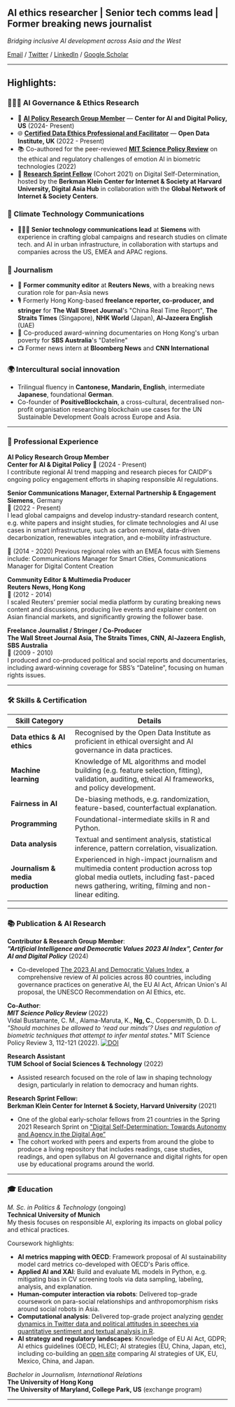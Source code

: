 
## AI ethics researcher | Senior tech comms lead | Former breaking news journalist

_Bridging inclusive AI development across Asia and the West_

[Email](mailto:carmen.ng@tum.de) / [Twitter](https://twitter.com/i/flow/login?redirect_after_login=%2Fcarmen_ngkaman) / [LinkedIn](https://www.linkedin.com/in/ngcarmen/) / [Google Scholar](https://scholar.google.com/citations?user=CRGNIPgAAAAJ&hl=en#d=gsc_md_cod&t=1714929260684&u=%2Fcitations%3Fview_op%3Dlist_suggested_coauthors%26hl%3Den%26json%3D%26user%3DCRGNIPgAAAAJ%23t%3Dgsc_cod_sugg) 

---
## Highlights:

### 👩🏼‍💻 AI Governance & Ethics Research

- 🤖 **[AI Policy Research Group Member](https://www.linkedin.com/company/center-for-ai-and-digital-policy/)** — **Center for AI and Digital Policy, US** (2024- Present)
- 🌐 **[Certified Data Ethics Professional and Facilitator](https://theodi.org/profile/carmen-ng/)** — **Open Data Institute, UK** (2022 - Present)
- 📚 Co-authored for the peer-reviewed **[MIT Science Policy Review](https://sciencepolicyreview.org/2022/07/mitspr-191618003010/)** on the ethical and regulatory challenges of emotion AI in biometric technologies (2022)
- 📝 **[Research Sprint Fellow](https://cyber.harvard.edu/story/2021-03/research-sprint-examines-digital-self-determination-increasingly-interconnected-world)** (Cohort 2021) on Digital Self-Determination, hosted by the **Berkman Klein Center for Internet & Society at Harvard University, Digital Asia Hub** in collaboration with the **Global Network of Internet & Society Centers**.

### 📱 Climate Technology Communications
- 👩🏼‍💻 **Senior technology communications lead** at **Siemens** with experience in crafting global campaigns and research studies on climate tech. and AI in urban infrastructure, in collaboration with startups and companies across the US, EMEA and APAC regions.

### 🎥 Journalism
- 📝 **Former community editor** at **Reuters News**, with a breaking news curation role for pan-Asia news
- 🎙️ Formerly Hong Kong-based **freelance reporter, co-producer, and stringer** for **The Wall Street Journal**'s "China Real Time Report", **The Straits Times** (Singapore), **NHK World** (Japan), **Al-Jazeera English** (UAE)
- 🎥 Co-produced award-winning documentaries on Hong Kong's urban poverty for **SBS Australia**'s "Dateline"
- 📺 Former news intern at **Bloomberg News** and **CNN International**
  
### 🌍 Intercultural social innovation
- Trilingual fluency in **Cantonese, Mandarin, English**, intermediate **Japanese**, foundational **German**.
- Co-founder of **PositiveBlockchain**, a cross-cultural, decentralised non-profit organisation researching blockchain use cases for the UN Sustainable Development Goals across Europe and Asia.


---


### 💼 Professional Experience

**AI Policy Research Group Member**  
**Center for AI & Digital Policy**
📅 (2024 - Present)  
I contribute regional AI trend mapping and research pieces for CAIDP's ongoing policy engagement efforts in shaping responsible AI regulations.

**Senior Communications Manager, External Partnership & Engagement**  
**Siemens**, Germany  
📅 (2022 - Present)  
I lead global campaigns and develop industry-standard research content, e.g. white papers and insight studies, for climate technologies and AI use cases in smart infrastructure, such as carbon removal, data-driven decarbonization, renewables integration, and e-mobility infrastructure.

📅 (2014 - 2020) Previous regional roles with an EMEA focus with Siemens include: Communications Manager for Smart Cities, Communications Manager for Digital Content Creation 

**Community Editor & Multimedia Producer**  
**Reuters News, Hong Kong**  
📅 (2012 - 2014)  
I scaled Reuters’ premier social media platform by curating breaking news content and discussions, producing live events and explainer content on Asian financial markets, and significantly growing the follower base.

**Freelance Journalist / Stringer / Co-Producer**  
**The Wall Street Journal Asia, The Straits Times, CNN, Al-Jazeera English, SBS Australia**  
📅 (2009 - 2010)  
I produced and co-produced political and social reports and documentaries, including award-winning coverage for SBS’s “Dateline”, focusing on human rights issues.

---

### 🛠 Skills & Certification

| Skill Category                | Details                                  |
|-------------------------------|------------------------------------------|
| **Data ethics & AI ethics** | Recognised by the Open Data Institute as proficient in ethical oversight and AI governance in data practices. |
| **Machine learning**   | Knowledge of ML algorithms and model building (e.g. feature selection, fitting), validation, auditing, ethical AI frameworks, and policy development. |
| **Fairness in AI**   | De-biasing methods, e.g. randomization, feature-based, counterfactual explanation. |
| **Programming**   | Foundational-intermediate skills in R and Python. |
| **Data analysis**   | Textual and sentiment analysis, statistical inference, pattern correlation, visualization. |
| **Journalism & media production** | Experienced in high-impact journalism and multimedia content production across top global media outlets, including fast-paced news gathering, writing, filming and non-linear editing. |

---

### 📚 Publication & AI Research

**Contributor & Research Group Member**:  
_**"Artificial Intelligence and Democratic Values 2023 AI Index", Center for AI and Digital Policy**_ (2024)
- Co-developed [The 2023 AI and Democratic Values Index](http://www.caidp.org/reports/aidv-2023), a comprehensive review of AI policies across 80 countries, including governance practices on generative AI, the EU AI Act, African Union's AI proposal, the UNESCO Recommendation on AI Ethics, etc. 

**Co-Author**:  
_**MIT Science Policy Review**_ (2022)  
Vidal Bustamante, C. M., Alama-Maruta, K., **Ng, C.**, Coppersmith, D. D. L. _"Should machines be allowed to ‘read our minds’? Uses and regulation of biometric techniques that attempt to infer mental states."_ MIT Science Policy Review 3, 112-121 (2022). [![DOI](https://img.shields.io/badge/DOI-10.38105/spr.qy2iibrk72-blue.svg)](https://doi.org/10.38105/spr.qy2iibrk72)

**Research Assistant**  
**TUM School of Social Sciences & Technology** (2022) 
- Assisted research focused on the role of law in shaping technology design, particularly in relation to democracy and human rights.

**Research Sprint Fellow:**  
**Berkman Klein Center for Internet & Society, Harvard University**  (2021)
- One of the global early-scholar fellows from 21 countries in the Spring 2021 Research Sprint on ["Digital Self-Determination: Towards Autonomy and Agency in the Digital Age”](https://cyber.harvard.edu/story/2021-03/research-sprint-examines-digital-self-determination-increasingly-interconnected-world)
- The cohort worked with peers and experts from around the globe to produce a living repository that includes readings, case studies, readings, and open syllabus on AI governance and digital rights for open use by educational programs around the world.


---


### 🎓 Education

*M. Sc. in Politics & Technology* (ongoing)  
**Technical University of Munich**  
My thesis focuses on responsible AI, exploring its impacts on global policy and ethical practices.

Coursework highlights: 
- **AI metrics mapping with OECD**: Framework proposal of AI sustainability model card metrics co-developed with OECD's Paris office.
- **Applied AI and XAI**: Build and evaluate ML models in Python, e.g. mitigating bias in CV screening tools via data sampling, labeling, analysis, and explanation.
- **Human-computer interaction via robots**: Delivered top-grade coursework on para-social relationships and anthropomorphism risks around social robots in Asia.
- **Computational analysis**: Delivered top-grade project analyzing [gender dynamics in Twitter data and political attitudes in speeches via quantitative sentiment and textual analysis in R](https://drive.google.com/file/d/1ibqPjNrFAcBQ39tpZyjABdiTuI0nwXr-/view).
- **AI strategy and regulatory landscapes**: Knowledge of EU AI Act, GDPR; AI ethics guidelines (OECD, HLEC); AI strategies (EU, China, Japan, etc), including co-building an [open site](https://yufufi.github.io/tum_aipolicy/#/0/sum) comparing AI strategies of UK, EU, Mexico, China, and Japan.


*Bachelor in Journalism, International Relations*  
**The University of Hong Kong**  
**The University of Maryland, College Park, US** (exchange program)

---

